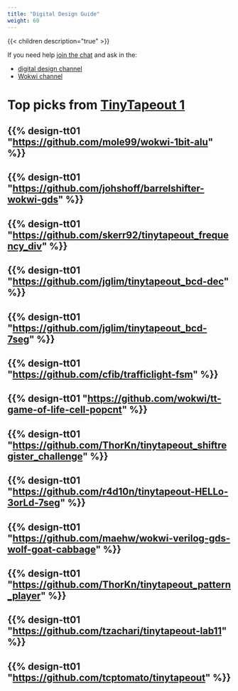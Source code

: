 ```yaml
---
title: "Digital Design Guide"
weight: 60
---
```


{{< children description="true" >}}

If you need help [join the chat](https://discord.gg/qZHPrPsmt6) and ask in the:

* [digital design channel](https://discord.com/channels/1009193568256135208/1016726411400200292)
* [Wokwi channel](https://discord.com/channels/1009193568256135208/1009193692084580472)

# Top picks from [TinyTapeout 1](/runs/tt01)

{{% design-tt01 "https://github.com/mole99/wokwi-1bit-alu" %}}
---
{{% design-tt01 "https://github.com/johshoff/barrelshifter-wokwi-gds" %}}
---
{{% design-tt01 "https://github.com/skerr92/tinytapeout_frequency_div" %}}
---
{{% design-tt01 "https://github.com/jglim/tinytapeout_bcd-dec" %}}
---
{{% design-tt01 "https://github.com/jglim/tinytapeout_bcd-7seg" %}}
---
{{% design-tt01 "https://github.com/cfib/trafficlight-fsm" %}}
---
{{% design-tt01 "https://github.com/wokwi/tt-game-of-life-cell-popcnt" %}}
---
{{% design-tt01 "https://github.com/ThorKn/tinytapeout_shiftregister_challenge" %}}
---
{{% design-tt01 "https://github.com/r4d10n/tinytapeout-HELLo-3orLd-7seg" %}}
---
{{% design-tt01 "https://github.com/maehw/wokwi-verilog-gds-wolf-goat-cabbage" %}}
---
{{% design-tt01 "https://github.com/ThorKn/tinytapeout_pattern_player" %}}
---
{{% design-tt01 "https://github.com/tzachari/tinytapeout-lab11" %}}
---
{{% design-tt01 "https://github.com/tcptomato/tinytapeout" %}}
---
